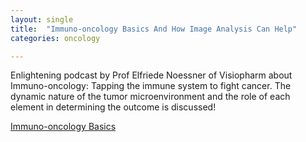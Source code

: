 ```yaml
---
layout: single
title:  "Immuno-oncology Basics And How Image Analysis Can Help"
categories: oncology

---
```

Enlightening podcast by Prof Elfriede Noessner of Visiopharm about Immuno-oncology:
Tapping the immune system to fight cancer. The dynamic nature of the tumor microenvironment and the role of each element in determining the outcome is discussed!

 
[Immuno-oncology Basics](https://podcasts.apple.com/dk/podcast/immuno-oncology-basics-and-how-image-analysis-can-help/id1570810995?i=1000535411575)